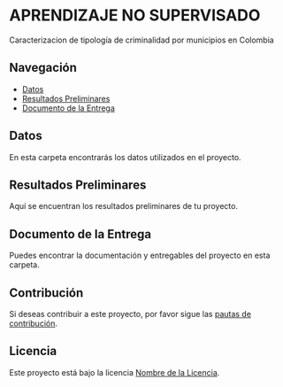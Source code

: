 <!DOCTYPE html>
<html lang="en">
<head>
    <meta charset="UTF-8">
    <meta name="viewport" content="width=device-width, initial-scale=1.0">
    <title>Nombre de tu Proyecto</title>
</head>
<body>

# APRENDIZAJE NO SUPERVISADO

Caracterizacion de tipología de criminalidad por municipios en Colombia

## Navegación

- [Datos](#datos)
- [Resultados Preliminares](#resultados-preliminares)
- [Documento de la Entrega](#documento-de-la-entrega)

## Datos

En esta carpeta encontrarás los datos utilizados en el proyecto.

## Resultados Preliminares

Aquí se encuentran los resultados preliminares de tu proyecto.

## Documento de la Entrega

Puedes encontrar la documentación y entregables del proyecto en esta carpeta.

## Contribución

Si deseas contribuir a este proyecto, por favor sigue las [pautas de contribución](CONTRIBUTING.md).

## Licencia

Este proyecto está bajo la licencia [Nombre de la Licencia](LICENSE).

</body>
</html>



